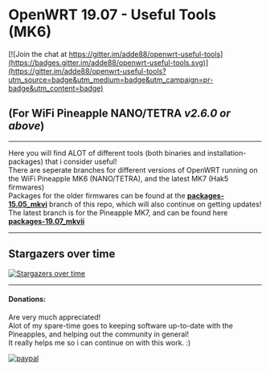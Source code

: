 # OpenWRT 19.07 - Useful Tools (MK6)
[![Join the chat at https://gitter.im/adde88/openwrt-useful-tools](https://badges.gitter.im/adde88/openwrt-useful-tools.svg)](https://gitter.im/adde88/openwrt-useful-tools?utm_source=badge&utm_medium=badge&utm_campaign=pr-badge&utm_content=badge)

## (For WiFi Pineapple NANO/TETRA *v2.6.0 or above*)
---
Here you will find ALOT of different tools (both binaries and installation-packages) that i consider useful!  
There are seperate branches for different versions of OpenWRT running on the WiFi Pineapple MK6 (NANO/TETRA), and the latest MK7 (Hak5 firmwares)  
Packages for the older firmwares can be found at the **[packages-15.05_mkvi](https://github.com/adde88/openwrt-useful-tools/tree/packages-15.05_mkvi)** branch of this repo, which will also continue on getting updates!  
The latest branch is for the Pineapple MK7, and can be found here **[packages-19.07_mkvii](https://github.com/adde88/openwrt-useful-tools/tree/packages-19.07_mkvii)**  

---
## Stargazers over time

[![Stargazers over time](https://starchart.cc/adde88/openwrt-useful-tools.svg)](https://starchart.cc/adde88/openwrt-useful-tools)

---
#### Donations:
Are very much appreciated!  
Alot of my spare-time goes to keeping software up-to-date with the Pineapples, and helping out the community in general!  
It really helps me so i can continue on with this work. :)


[![paypal](https://www.paypalobjects.com/en_US/NO/i/btn/btn_donateCC_LG.gif)](https://www.paypal.com/cgi-bin/webscr?cmd=_s-xclick&hosted_button_id=4HJM939H9PHWW)
